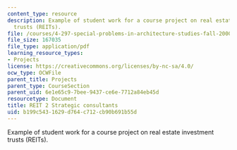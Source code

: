 ```yaml
---
content_type: resource
description: Example of student work for a course project on real estate investment
  trusts (REITs).
file: /courses/4-297-special-problems-in-architecture-studies-fall-2000/b199c5431629d764c712cb90b691b55d_AyanSen.pdf
file_size: 167035
file_type: application/pdf
learning_resource_types:
- Projects
license: https://creativecommons.org/licenses/by-nc-sa/4.0/
ocw_type: OCWFile
parent_title: Projects
parent_type: CourseSection
parent_uid: 6e1e65c9-7bee-9437-ce6e-7712a84eb45d
resourcetype: Document
title: REIT 2 Strategic consultants
uid: b199c543-1629-d764-c712-cb90b691b55d
---
```

Example of student work for a course project on real estate investment trusts (REITs).